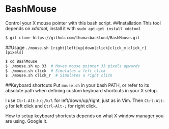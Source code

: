 # BashMouse
Control your X mouse pointer with this bash script.
##Installation
This tool depends on *xdotool*, install it with `sudo apt-get install xdotool`
```sh
$ git clone https://github.com/thomasbacklund/BashMouse.git
```
##Usage
`./mouse.sh [right|left|up|down|click|click_m|click_r] [pixels]`
```sh
$ cd BashMouse
$ ./mouse.sh up 33  # Moves mouse pointer 33 pixels upwards
$ ./mouse.sh click  # Simulates a left click
$ ./mouse.sh click_r  # Simulates a right click
```
##Keyboard shortcuts
Put `mouse.sh` in your bash PATH, or refer to its absolute path when defining custom keyboard shortcuts in your X setup.

I use `Ctrl-Alt-h/j/k/l` for left/down/up/right, just as in Vim. Then `Ctrl-Alt-g` for left click and `Ctrl-Alt-;` for right click.

How to setup keyboard shortcuts depends on what X window manager you are using. Google it.
